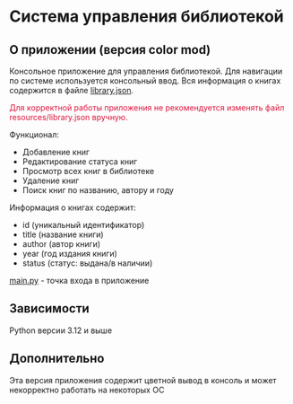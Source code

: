 # Система управления библиотекой

## О приложении (версия color mod)

Консольное приложение для управления библиотекой.
Для навигации по системе используется консольный ввод.
Вся информация о книгах содержится в файле [library.json](resources%2Flibrary.json).

<span style="color:#DC143C;">Для корректной работы приложения
не рекомендуется изменять файл resources/library.json вручную.</span>

Функционал:

- Добавление книг
- Редактирование статуса книг
- Просмотр всех книг в библиотеке
- Удаление книг
- Поиск книг по названию, автору и году

Информация о книгах содержит:

- id (уникальный идентификатор)
- title (название книги)
- author (автор книги)
- year (год издания книги)
- status (статус: выдана/в наличии)

[main.py](main.py) - точка входа в приложение

## Зависимости

Python версии 3.12 и выше


## Дополнительно
Эта версия приложения содержит цветной вывод в консоль и может некорректно работать 
на некоторых ОС



